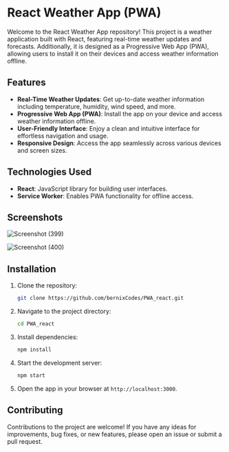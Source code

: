 
# React Weather App (PWA)

Welcome to the React Weather App repository! This project is a weather application built with React, featuring real-time weather updates and forecasts. Additionally, it is designed as a Progressive Web App (PWA), allowing users to install it on their devices and access weather information offline.


## Features

- **Real-Time Weather Updates**: Get up-to-date weather information including temperature, humidity, wind speed, and more.
- **Progressive Web App (PWA)**: Install the app on your device and access weather information offline.
- **User-Friendly Interface**: Enjoy a clean and intuitive interface for effortless navigation and usage.
- **Responsive Design**: Access the app seamlessly across various devices and screen sizes.

## Technologies Used

- **React**: JavaScript library for building user interfaces.
- **Service Worker**: Enables PWA functionality for offline access.


## Screenshots

![Screenshot (399)](https://github.com/bernixCodes/PWA_react/assets/87533170/530c88ab-9014-45d6-b100-7cc1a565379a)

![Screenshot (400)](https://github.com/bernixCodes/PWA_react/assets/87533170/118c5627-865f-47ee-b7b0-c10799964302)


## Installation

1. Clone the repository:
   ```bash
   git clone https://github.com/bernixCodes/PWA_react.git
   ```

2. Navigate to the project directory:
   ```bash
   cd PWA_react
   ```

3. Install dependencies:
   ```bash
   npm install
   ```

4. Start the development server:
   ```bash
   npm start
   ```

5. Open the app in your browser at `http://localhost:3000`.

## Contributing

Contributions to the project are welcome! If you have any ideas for improvements, bug fixes, or new features, please open an issue or submit a pull request.




